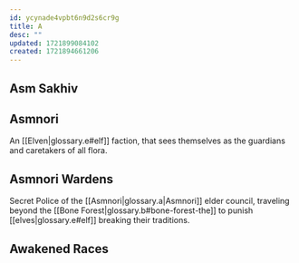 ```yaml
---
id: ycynade4vpbt6n9d2s6cr9g
title: A
desc: ""
updated: 1721899084102
created: 1721894661206
---
```


## Asm Sakhiv

## Asmnori

An [[Elven|glossary.e#elf]] faction, that sees themselves as the guardians and caretakers of all flora.

## Asmnori Wardens

Secret Police of the [[Asmnori|glossary.a|Asmnori]] elder council, traveling beyond the [[Bone Forest|glossary.b#bone-forest-the]] to punish [[elves|glossary.e#elf]] breaking their traditions.

## Awakened Races
